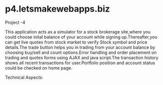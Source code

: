 p4.letsmakewebapps.biz
======================

Project -4

This application acts as a simulator for a stock brokerage site,where you could choose inital balance of your account while signing up.Thereafter,you can get live quotes from stock market to verify Stock symbol and price details.The trade button helps you in trading from your account balance by choosing buy/sell and count options.Error handling and order placement on trading and quotes forms using AJAX and java script.The transaction history shows all recent transactions for user.Portfolio position and account status could be checked  on home page.

Technical Aspects:




